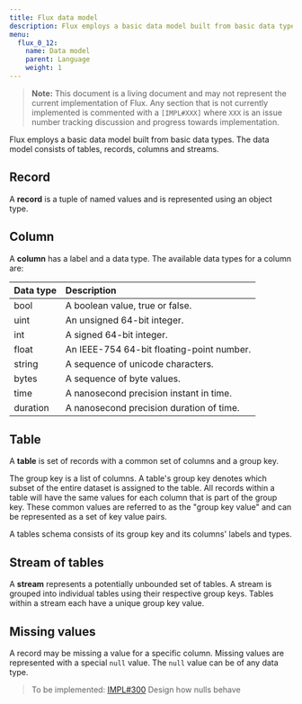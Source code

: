 ```yaml
---
title: Flux data model
description: Flux employs a basic data model built from basic data types. The data model consists of tables, records, columns and streams.
menu:
  flux_0_12:
    name: Data model
    parent: Language
    weight: 1
---
```


> **Note:** This document is a living document and may not represent the current implementation of Flux.
> Any section that is not currently implemented is commented with a `[IMPL#XXX]` where `XXX`
> is an issue number tracking discussion and progress towards implementation.

Flux employs a basic data model built from basic data types.
The data model consists of tables, records, columns and streams.

## Record
A **record** is a tuple of named values and is represented using an object type.

## Column
A **column** has a label and a data type.
The available data types for a column are:

| Data type | Description                               |
| --------- |:-----------                               |
| bool      | A boolean value, true or false.           |
| uint      | An unsigned 64-bit integer.               |
| int       | A signed 64-bit integer.                  |
| float     | An IEEE-754 64-bit floating-point number. |
| string    | A sequence of unicode characters.         |
| bytes     | A sequence of byte values.                |
| time      | A nanosecond precision instant in time.   |
| duration  | A nanosecond precision duration of time.  |

## Table
A **table** is set of records with a common set of columns and a group key.

The group key is a list of columns.
A table's group key denotes which subset of the entire dataset is assigned to the table.
All records within a table will have the same values for each column that is part of the group key.
These common values are referred to as the "group key value" and can be represented as a set of key value pairs.

A tables schema consists of its group key and its columns' labels and types.

## Stream of tables
A **stream** represents a potentially unbounded set of tables.
A stream is grouped into individual tables using their respective group keys.
Tables within a stream each have a unique group key value.

## Missing values
A record may be missing a value for a specific column.
Missing values are represented with a special `null` value.
The `null` value can be of any data type.

> To be implemented: [IMPL#300](https://github.com/influxdata/platform/issues/300) Design how nulls behave
